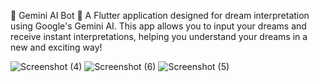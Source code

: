 🌟 Gemini AI Bot 🤖
A Flutter application designed for dream interpretation using Google's Gemini AI. This app allows you to input your dreams and receive instant interpretations, helping you understand your dreams in a new and exciting way! 




![Screenshot (4)](https://github.com/user-attachments/assets/160a5204-0316-4c68-9709-a154c90f02cb)
![Screenshot (6)](https://github.com/user-attachments/assets/2544dd42-8761-4c38-8d46-8aae7967a379)
![Screenshot (5)](https://github.com/user-attachments/assets/d825c455-2b88-4f38-8825-697ca547bb4f)
